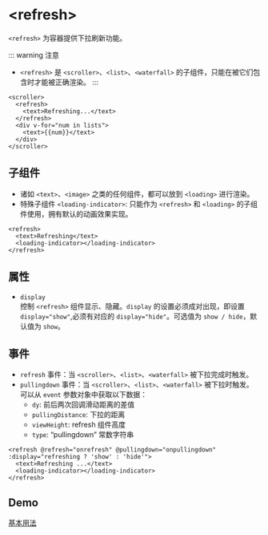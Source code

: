 # &lt;refresh&gt;
`<refresh>` 为容器提供下拉刷新功能。

::: warning 注意
* `<refresh>` 是 `<scroller>`、`<list>`、`<waterfall>` 的子组件，只能在被它们包含时才能被正确渲染。
:::

```vue{2}
<scroller>
  <refresh>
    <text>Refreshing...</text>
  </refresh>
  <div v-for="num in lists">
    <text>{{num}}</text>
  </div>
</scroller>
```

## 子组件
* 诸如 `<text>`、`<image>` 之类的任何组件，都可以放到 `<loading>` 进行渲染。
* 特殊子组件 `<loading-indicator>`: 只能作为 `<refresh>` 和 `<loading>` 的子组件使用，拥有默认的动画效果实现。
```vue{3}
<refresh>
  <text>Refreshing</text>
  <loading-indicator></loading-indicator>
</refresh>
```

## 属性
* `display`  
  控制 `<refresh>` 组件显示、隐藏。`display` 的设置必须成对出现，即设置 `display="show"`,必须有对应的 `display="hide"`。可选值为 `show / hide`，默认值为 `show`。

## 事件
* `refresh` 事件：当 `<scroller>`、`<list>`、`<waterfall>` 被下拉完成时触发。
* `pullingdown` 事件：当 `<scroller>`、`<list>`、`<waterfall>` 被下拉时触发。
  可以从 `event` 参数对象中获取以下数据：
  * `dy`: 前后两次回调滑动距离的差值
  * `pullingDistance`: 下拉的距离
  * `viewHeight`: refresh 组件高度
  * `type`: “pullingdown” 常数字符串

```vue
<refresh @refresh="onrefresh" @pullingdown="onpullingdown" :display="refreshing ? 'show' : 'hide'">
  <text>Refreshing ...</text>
  <loading-indicator></loading-indicator>
</refresh>
```

## Demo
[基本用法](http://dotwe.org/vue/fccb7c6b9a9f4b7b1f3f7518344cf1bb)
<IPhoneImg imgSrc="https://img.alicdn.com/tfs/TB1EMM7nYvpK1RjSZPiXXbmwXXa-1242-2208.png" />
